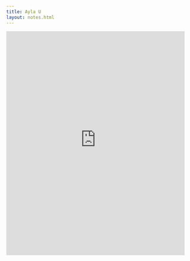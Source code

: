 ```yaml
---
title: Ayla U
layout: notes.html
---
```


<div class="row hspace">
<div class="col-lg-12">
<iframe 
  src='https://university.aylanetworks.com/oltpublish/site/taketest.do?dispatch=taketest&testId=26a80dc9-b788-11e8-a58e-0cc47a3505aa&inner=true' 
  FRAMEBORDER='0' 
  style='width:95%;
  height:600px;
  margin:0px; 
  padding:0px;'>
</iframe>
</div>
</div>

